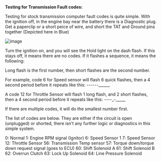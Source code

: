 **Testing for Transmission Fault codes:**

Testing for stock transmission computer fault codes is quite simple. With the ignition off, in the engine bay near the battery there is a Diagnostic plug. Get a paperclip or a short peice of wire, and short the TAT and Ground pins together (Depicted here in Blue)

![image](https://github.com/drbluetongue/eunoscosmo/assets/12694883/1c0a9e4b-2810-40bf-b14c-4f33581c1351)

Turn the ignition on, and you will see the Hold light on the dash flash. If this stays off, it means there are no codes. If it flashes a sequence, it means the following:

Long flash is the first number, then short flashes are the second number. 

For example, code 6 for Speed sensor will flash 6 quick flashes, then a 4 second period before it repeats like this: _-_-_-_-_-_-______ 

A code 12 for Throttle Sensor will flash 1 long flash, and 2 short flashes, then a 4 second period before it repeats like this: _---_-_-_____

If there are multiple codes, it will do the smallest number first.

The list of codes are below. They are either if the circuit is open (unplugged) or shorted, there isn't any further logic or diagnostics in this simple system.

0: Normal
1: Engine RPM signal (Ignitor)
6: Speed Sensor 1
7: Speed Sensor 
12: Throttle Sensor
56: Transmission Temp sensor
57: Torque down/torque down request signal (goes to ECU)
60: Shift Solenoid A
61: Shift Solenoid B
62: Overrun Clutch
63: Lock Up Solenoid
64: Line Pressure Solenoid



